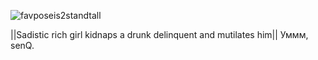 ![favposeis2standtall](https://user-images.githubusercontent.com/90988117/138847337-c3a242a3-303e-4c76-a2b9-0929a61a7510.jpg)

||Sadistic rich girl kidnaps a drunk delinquent and mutilates him|| Уммм, senQ.
